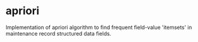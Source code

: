 apriori
=======

Implementation of apriori algorithm to find frequent field-value 'itemsets' in maintenance record structured data fields.

